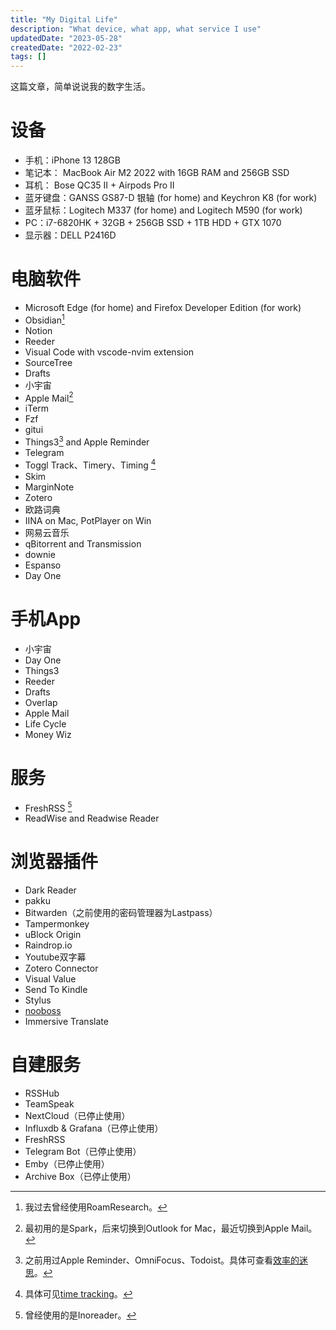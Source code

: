 ```yaml
---
title: "My Digital Life"
description: "What device, what app, what service I use"
updatedDate: "2023-05-28"
createdDate: "2022-02-23"
tags: []
---
```


这篇文章，简单说说我的数字生活。

# 设备
- 手机：iPhone 13 128GB
- 笔记本： MacBook Air M2 2022 with 16GB RAM and 256GB SSD
- 耳机： Bose QC35 II + Airpods Pro II
- 蓝牙键盘：GANSS GS87-D 银轴 (for home) and Keychron K8 (for work)
- 蓝牙鼠标：Logitech M337 (for home) and Logitech M590 (for work)
- PC：i7-6820HK + 32GB + 256GB SSD + 1TB HDD + GTX 1070
- 显示器：DELL P2416D

# 电脑软件
- Microsoft Edge (for home) and Firefox Developer Edition (for work)
- Obsidian[^1]
- Notion
- Reeder
- Visual Code with vscode-nvim extension 
- SourceTree
- Drafts
- 小宇宙
- Apple Mail[^3]
- iTerm
- Fzf
- gitui
- Things3[^4] and Apple Reminder
- Telegram
- Toggl Track、Timery、Timing [^5]
- Skim
- MarginNote
- Zotero
- 欧路词典
- IINA on Mac, PotPlayer on Win
- 网易云音乐
- qBitorrent and Transmission
- downie
- Espanso
- Day One

# 手机App
- 小宇宙
- Day One
- Things3
- Reeder
- Drafts
- Overlap
- Apple Mail
- Life Cycle
- Money Wiz

# 服务
- FreshRSS [^6]
- ReadWise and Readwise Reader

# 浏览器插件
- Dark Reader
- pakku
- Bitwarden（之前使用的密码管理器为Lastpass）
- Tampermonkey
- uBlock Origin
- Raindrop.io
- Youtube双字幕
- Zotero Connector
- Visual Value
- Send To Kindle
- Stylus
- [nooboss](https://ainoob.com/zh/project/nooboss)
- Immersive Translate

# 自建服务
- RSSHub
- TeamSpeak
- NextCloud（已停止使用）
- Influxdb & Grafana（已停止使用）
- FreshRSS
- Telegram Bot（已停止使用）
- Emby（已停止使用）
- Archive Box（已停止使用）


[^1]: 我过去曾经使用RoamResearch。
[^2]: 之前用的是Castro。
[^3]: 最初用的是Spark，后来切换到Outlook for Mac，最近切换到Apple Mail。
[^4]:之前用过Apple Reminder、OmniFocus、Todoist。具体可查看[效率的迷思](thoughts-about-productivity)。
[^5]: 具体可见[time tracking](time-tracking)。
[^6]: 曾经使用的是Inoreader。
